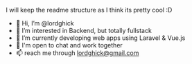 I will keep the readme structure as I think its pretty cool :D

- 👋 Hi, I’m @lordghick
- 👀 I’m interested in Backend, but totally fullstack
- 🌱 I’m currently developing web apps using Laravel & Vue.js
- 💞️ I'm open to chat and work together
- 📫 reach me through lordghick@gmail.com
